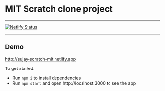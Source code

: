# MIT Scratch clone project

---

[![Netlify Status](https://api.netlify.com/api/v1/badges/5430fbcd-c495-492c-a733-dbf0e4525514/deploy-status)](https://app.netlify.com/sites/sujay-scratch-mit/deploys)

---

## Demo

<http://sujay-scratch-mit.netlify.app>

To get started:

- Run `npm i` to install dependencies
- Run `npm start` and open http://localhost:3000 to see the app

